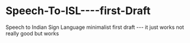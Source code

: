# Speech-To-ISL----first-Draft
Speech to Indian Sign Language minimalist first draft --- it just works not really good but works
